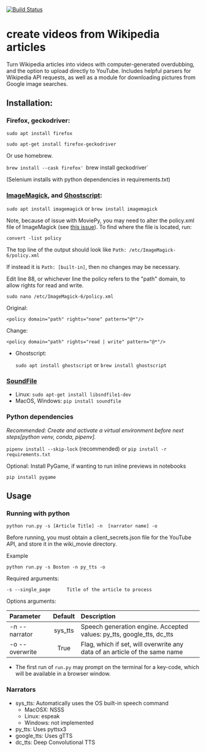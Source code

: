 [![Build Status](https://www.travis-ci.com/jaredkeil/wikiVideoCreator.svg?branch=master)](https://www.travis-ci.com/jaredkeil/wikiVideoCreator)

# create videos from Wikipedia articles

Turn Wikipedia articles into videos with computer-generated overdubbing, and the option to upload directly to YouTube.
Includes helpful parsers for Wikipedia API requests, as well as a module for downloading pictures from Google image searches.

## Installation:

### Firefox, geckodriver:

`sudo apt install firefox`

`sudo apt-get install firefox-geckodriver`

Or use homebrew.

`brew install --cask firefox'
`brew install geckodriver`

(Selenium installs with python dependencies in requirements.txt)


### [ImageMagick](https://imagemagick.org/script/download.php), and [Ghostscript](https://www.ghostscript.com/doc/9.53.3/Install.htm):
    

  `sudo apt install imagemagick` or `brew install imagemagick`

  Note, because of issue with MoviePy, you may need to alter the policy.xml file of ImageMagick (see [this issue](https://github.com/Zulko/moviepy/issues/401#issuecomment-278679961)). To find where the file is located, run:
  
  `convert -list policy`

  The top line of the output should look like
  `Path: /etc/ImageMagick-6/policy.xml`

  If instead it is `Path: [built-in]`, then no changes may be necessary.
  
  Edit line 88, or whichever line the policy refers to the "path" domain, to allow rights for read and write.
  
  `sudo nano /etc/ImageMagick-6/policy.xml`

  Original:
  
  `<policy domain="path" rights="none" pattern="@*"/>`

  Change:

  `<policy domain="path" rights="read | write" pattern="@*"/>`

- Ghostscript:

    `sudo apt install ghostscript` or `brew install ghostscript`

### [SoundFile](https://pysoundfile.readthedocs.io/en/latest/#installation)
   
- Linux: `sudo apt-get install libsndfile1-dev`
- MacOS, Windows: `pip install soundfile`


### Python dependencies
*Recommended: Create and activate a virtual environment before next steps[python venv, conda, pipenv].*

`pipenv install --skip-lock` (recommended) or `pip install -r requirements.txt`

Optional: Install PyGame, if wanting to run inline previews in notebooks

`pip install pygame`

## Usage

### Running with python

    python run.py -s [Article Title] -n  [narrator name] -o

Before running, you must obtain a client_secrets.json file for the YouTube API, and store it in the wiki_movie directory.


Example

    python run.py -s Boston -n py_tts -o

Required arguments:

    -s --single_page      Title of the article to process

Options arguments:

| Parameter                 | Default       | Description   |
| :------------------------ |:-------------:| :-------------|
| -n --narrator   |  sys_tts  | Speech generation engine. Accepted values: py_tts, google_tts, dc_tts |
| -o --overwrite  | True      | Flag, which if set, will overwrite any data of an article of the same name |


 - The first run of `run.py` may prompt on the terminal for a key-code, which will be available in a browser window.

### Narrators

- sys_tts: Automatically uses the OS built-in speech command
  - MacOSX: NSSS
  - Linux: espeak
  - Windows: not implemented
- py_tts: Uses pyttsx3
- google_tts: Uses gTTS
- dc_tts: Deep Convolutional TTS

